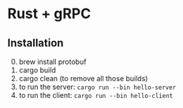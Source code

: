 # Rust + gRPC

## Installation

0. brew install protobuf
1. cargo build
2. cargo clean (to remove all those builds)
3. to run the server: `cargo run --bin hello-server`
3. to run the client: `cargo run --bin hello-client`